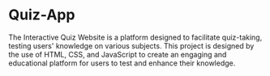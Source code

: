 # Quiz-App
The Interactive Quiz Website is a platform designed to facilitate quiz-taking, testing users' knowledge on various subjects. This project is designed by the use of HTML, CSS, and JavaScript to create an engaging and educational platform for users to test and enhance their knowledge.
